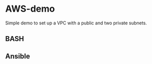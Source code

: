 # AWS-demo

Simple demo to set up a VPC with a public and two private subnets. 

## BASH

## Ansible
